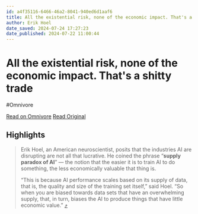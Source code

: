 ```yaml
---
id: a4f35116-6466-46a2-8041-940ed6d1aaf6
title: All the existential risk, none of the economic impact. That's a shitty trade
author: Erik Hoel
date_saved: 2024-07-24 17:27:23
date_published: 2024-07-22 11:00:44
---
```


# All the existential risk, none of the economic impact. That's a shitty trade
#Omnivore

[Read on Omnivore](https://omnivore.app/me/https-open-substack-com-pub-erikhoel-p-all-the-existential-risk--190e6a43922)
[Read Original](https://www.theintrinsicperspective.com/p/all-the-existential-risk-none-of?r=e77za&triedRedirect=true)

## Highlights

> Erik Hoel, an American neuroscientist, posits that the industries AI are disrupting are not all that lucrative. He coined the phrase “**supply paradox of AI**” — the notion that the easier it is to train AI to do something, the less economically valuable that thing is. 
> 
> “This is because AI performance scales based on its supply of data, that is, the quality and size of the training set itself,” said Hoel. “So when you are biased towards data sets that have an overwhelming supply, that, in turn, biases the AI to produce things that have little economic value.” [⤴️](https://omnivore.app/me/https-open-substack-com-pub-erikhoel-p-all-the-existential-risk--190e6a43922#3c5950ee-a410-4e27-ab01-ebe21576169c) 

